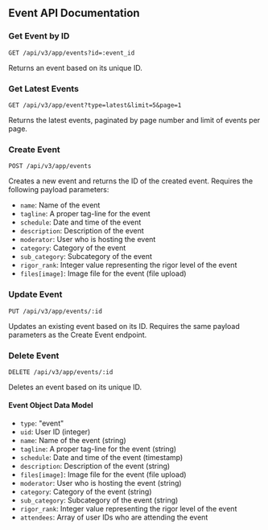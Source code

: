 ## Event API Documentation

### Get Event by ID
```
GET /api/v3/app/events?id=:event_id
```
Returns an event based on its unique ID.

### Get Latest Events
```
GET /api/v3/app/event?type=latest&limit=5&page=1
```
Returns the latest events, paginated by page number and limit of events per page.

### Create Event
```
POST /api/v3/app/events
```
Creates a new event and returns the ID of the created event. Requires the following payload parameters:
- `name`: Name of the event
- `tagline`: A proper tag-line for the event
- `schedule`: Date and time of the event
- `description`: Description of the event
- `moderator`: User who is hosting the event
- `category`: Category of the event
- `sub_category`: Subcategory of the event
- `rigor_rank`: Integer value representing the rigor level of the event
- `files[image]`: Image file for the event (file upload)

### Update Event
```
PUT /api/v3/app/events/:id
```
Updates an existing event based on its ID. Requires the same payload parameters as the Create Event endpoint.

### Delete Event
```
DELETE /api/v3/app/events/:id
```
Deletes an event based on its unique ID.

#### Event Object Data Model
- `type`: "event"
- `uid`: User ID (integer)
- `name`: Name of the event (string)
- `tagline`: A proper tag-line for the event (string)
- `schedule`: Date and time of the event (timestamp)
- `description`: Description of the event (string)
- `files[image]`: Image file for the event (file upload)
- `moderator`: User who is hosting the event (string)
- `category`: Category of the event (string)
- `sub_category`: Subcategory of the event (string)
- `rigor_rank`: Integer value representing the rigor level of the event
- `attendees`: Array of user IDs who are attending the event
